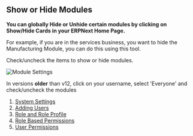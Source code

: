 ## Show or Hide Modules

**You can globally Hide or Unhide certain modules by clicking on Show/Hide Cards in your ERPNext Home Page.**

For example, if you are in the services business, you want to hide the Manufacturing Module, you can do this using this tool.

Check/uncheck the items to show or hide modules.

![Module Settings](https://docs.erpnext.com/files/show-hide-modules.gif)

In versions **older** than v12, click on your username, select 'Everyone' and check/uncheck the modules

1.  [System Settings](https://docs.erpnext.com/docs/v13/user/manual/en/setting-up/settings/system-settings)
2.  [Adding Users](https://docs.erpnext.com/docs/v13/user/manual/en/setting-up/users-and-permissions/adding-users)
3.  [Role and Role Profile](https://docs.erpnext.com/docs/v13/user/manual/en/setting-up/users-and-permissions/role-and-role-profile)
4.  [Role Based Permissions](https://docs.erpnext.com/docs/v13/user/manual/en/setting-up/users-and-permissions/role-based-permissions)
5.  [User Permissions](https://docs.erpnext.com/docs/v13/user/manual/en/setting-up/users-and-permissions/user-permissions)